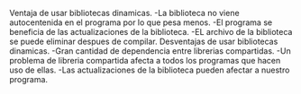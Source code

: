 Ventaja de usar bibliotecas dinamicas.
-La biblioteca no viene autocentenida en el programa por lo que pesa menos.
-El programa se beneficia de las actualizaciones de la biblioteca.
-EL archivo de la biblioteca se puede eliminar despues de compilar.
Desventajas de usar bibliotecas dinamicas.
-Gran cantidad de dependencia entre librerias compartidas.
-Un problema de libreria compartida afecta a todos los programas que hacen uso de ellas.
-Las actualizaciones de la biblioteca pueden afectar a nuestro programa.
